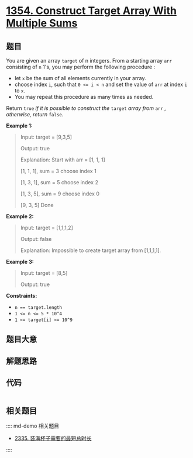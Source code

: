 # [1354. Construct Target Array With Multiple Sums](https://leetcode.com/problems/construct-target-array-with-multiple-sums/)

## 题目

You are given an array `target` of n integers. From a starting array `arr`
consisting of `n` 1's, you may perform the following procedure :

- let `x` be the sum of all elements currently in your array.
- choose index `i`, such that `0 <= i < n` and set the value of `arr` at index `i` to `x`.
- You may repeat this procedure as many times as needed.

Return `true` _if it is possible to construct the_ `target` _array from_ `arr`
_, otherwise, return_ `false`.

**Example 1:**

> Input: target = [9,3,5]
>
> Output: true
>
> Explanation: Start with arr = [1, 1, 1]
>
> [1, 1, 1], sum = 3 choose index 1
>
> [1, 3, 1], sum = 5 choose index 2
>
> [1, 3, 5], sum = 9 choose index 0
>
> [9, 3, 5] Done

**Example 2:**

> Input: target = [1,1,1,2]
>
> Output: false
>
> Explanation: Impossible to create target array from [1,1,1,1].

**Example 3:**

> Input: target = [8,5]
>
> Output: true

**Constraints:**

- `n == target.length`
- `1 <= n <= 5 * 10^4`
- `1 <= target[i] <= 10^9`

## 题目大意

## 解题思路

## 代码

```javascript

```

## 相关题目

:::: md-demo 相关题目

- [2335. 装满杯子需要的最短总时长](https://leetcode.com/problems/minimum-amount-of-time-to-fill-cups)

::::
